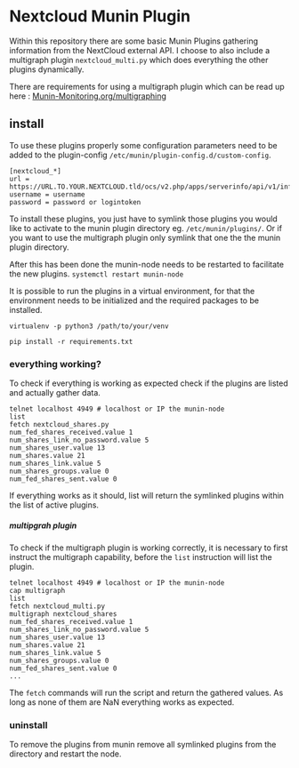 # Nextcloud Munin Plugin
Within this repository there are some basic Munin Plugins gathering information from the NextCloud external API. I choose to also include a multigraph plugin `nextcloud_multi.py` which does everything the other plugins dynamically.

There are requirements for using a multigraph plugin which can be read up here : [Munin-Monitoring.org/multigraphing](http://guide.munin-monitoring.org/en/latest/plugin/multigraphing.html)

## install
To use these plugins properly some configuration parameters need to be added to the plugin-config `/etc/munin/plugin-config.d/custom-config`. 
```
[nextcloud_*]
url = https://URL.TO.YOUR.NEXTCLOUD.tld/ocs/v2.php/apps/serverinfo/api/v1/info
username = username
password = password or logintoken
```
To install these plugins, you just have to symlink those plugins you would like to activate to the munin plugin directory eg. `/etc/munin/plugins/`. Or if you want to use the multigraph plugin only symlink that one the the munin plugin directory.

After this has been done the munin-node needs to be restarted to facilitate the new plugins.
`systemctl restart munin-node`

It is possible to run the plugins in a virtual environment, for that the environment needs to be initialized and the required packages to be installed.
```
virtualenv -p python3 /path/to/your/venv

pip install -r requirements.txt
```

### everything working?
To check if everything is working as expected check if the plugins are listed and actually gather data.
```
telnet localhost 4949 # localhost or IP the munin-node
list
fetch nextcloud_shares.py
num_fed_shares_received.value 1
num_shares_link_no_password.value 5
num_shares_user.value 13
num_shares.value 21
num_shares_link.value 5
num_shares_groups.value 0
num_fed_shares_sent.value 0
```
If everything works as it should, list will return the symlinked plugins within the list of active plugins. 

##### multipgrah plugin
To check if the multigraph plugin is working correctly, it is necessary to first instruct the multigraph capability, before the `list` instruction will list the plugin.
```
telnet localhost 4949 # localhost or IP the munin-node
cap multigraph
list
fetch nextcloud_multi.py
multigraph nextcloud_shares
num_fed_shares_received.value 1
num_shares_link_no_password.value 5
num_shares_user.value 13
num_shares.value 21
num_shares_link.value 5
num_shares_groups.value 0
num_fed_shares_sent.value 0
...
```

The `fetch` commands will run the script and return the gathered values. As long as none of them are NaN everything works as expected.

### uninstall
To remove the plugins from munin remove all symlinked plugins from the directory and restart the node.
